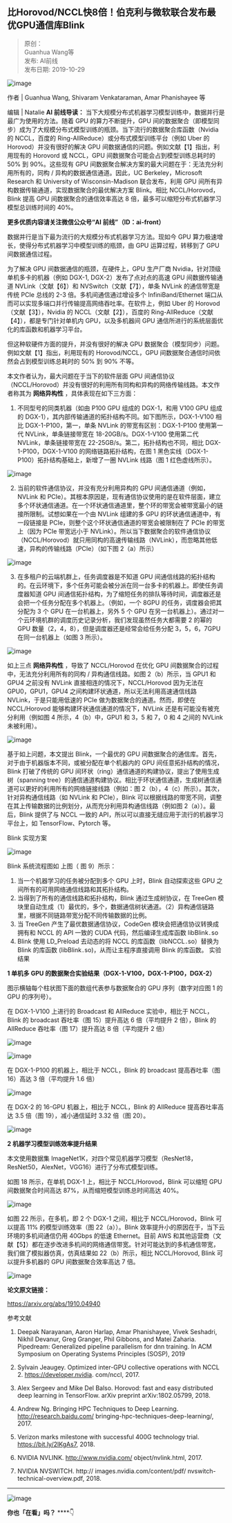 ## 比Horovod/NCCL快8倍！伯克利与微软联合发布最优GPU通信库Blink  

> 原创：  
> Guanhua Wang等  
> 发布: AI前线  
> 发布日期: 2019-10-29  

![image](images/1910-bhorovodncclk8bbklywrlhfbzygputxk-0.jpeg)

作者 | Guanhua Wang, Shivaram Venkataraman, Amar Phanishayee 等

编辑 | Natalie  **AI 前线导读：** 当下大规模分布式机器学习模型训练中，数据并行是最广为使用的方法。随着 GPU 的算力不断提升，GPU 间的数据聚合（即模型同步）成为了大规模分布式模型训练的瓶颈。当下流行的数据聚合库函数（Nvidia 的 NCCL，百度的 Ring-AllReduce）或分布式模型训练平台（例如 Uber 的 Horovod）并没有很好的解决 GPU 间数据通信的问题。例如文献【1】指出，利用现有的 Horovord 或 NCCL，GPU 间数据聚合可能会占到模型训练总耗时的 50% 到 90%。这些现有 GPU 间数据聚合解决方案的最大问题在于：无法充分利用所有的，同构 / 异构的数据通信通道。因此，UC Berkeley，Microsoft Research 和 University of Wisconsin-Madison 联合发布，利用 GPU 间所有异构数据传输通道，实现数据聚合的最优解决方案 Blink。相比 NCCL/Horovod，Blink 提高 GPU 间数据聚合的通信效率高达 8 倍，最多可以缩短分布式机器学习模型总训练时间的 40%。

**更多优质内容请关注微信公众号“AI 前线”（ID：ai-front）**

数据并行是当下最为流行的大规模分布式机器学习方法。现如今 GPU 算力极速增长，使得分布式机器学习中模型训练的瓶颈，由 GPU 运算过程，转移到了 GPU 间数据通信过程。

为了解决 GPU 间数据通信的瓶颈，在硬件上，GPU 生产厂商 Nvidia，针对顶级单机多卡的机器（例如 DGX-1, DGX-2）发布了点对点的高速 GPU 间数据传输通道 NVLink（文献【6】）和 NVSwitch（文献【7】），单条 NVLink 的通信带宽是传统 PCIe 总线的 2-3 倍。多机间通信通过增设多个 InfiniBand/Ethernet 端口从而可以实现多端口并行传输提高网络吞吐率。在软件上，例如 Uber 的 Horovod（文献【3】），Nvidia 的 NCCL（文献【2】），百度的 Ring-AllReduce（文献【4】），都是专门针对单机内 GPU，以及多机器间 GPU 通信所进行的系统层面优化的库函数和机器学习平台。

但这种软硬件方面的提升，并没有很好的解决 GPU 数据聚合（模型同步）问题。例如文献【1】指出，利用现有的 Horovod/NCCL，GPU 间数据聚合通信时间依然会占到模型训练总耗时的 50% 到 90% 不等。

本文作者认为，最大问题在于当下的软件层面 GPU 间通信协议（NCCL/Horovod）并没有很好的利用所有同构和异构的网络传输线路。本文作者称其为 **网络异构性** ，具体表现在如下三方面：

1. 不同型号的同类机器（如由 P100 GPU 组成的 DGX-1，和用 V100 GPU 组成的 DGX-1），其内部传输通道的拓扑结构不同。如下图所示，DGX-1-V100 相比 DGX-1-P100，第一，单条 NVLink 的带宽有区别：DGX-1-P100 使用第一代 NVLink，单条链接带宽在 18-20GB/s。DGX-1-V100 使用第二代 NVLink，单条链接带宽在 22-25GB/s。第二，拓扑结构也不同，相比 DGX-1-P100，DGX-1-V100 的网络链路拓扑结构，在图 1 黑色实线（DGX-1-P100）拓扑结构基础上，新增了一圈 NVLink 线路（图 1 红色虚线所示）。

![image](images/1910-bhorovodncclk8bbklywrlhfbzygputxk-1.jpeg)

2. 当前的软件通信协议，并没有充分利用异构的 GPU 间通信通道（例如，NVLink 和 PCIe）。其根本原因是，现有通信协议使用的是在软件层面，建立多个环状通信通道。在一个环状通信通道里，整个环的带宽会被带宽最小的链接所限制。试想如果在一个由 NVLink 组建的多 GPU 的环状通信通道中，有一段链接是 PCIe，则整个这个环状通信通道的带宽会被限制在了 PCIe 的带宽上（因为 PCIe 带宽远小于 NVLink）。所以当下数据聚合的软件通信协议（NCCL/Horovod）就只用同构的高速传输线路（NVLink），而忽略其他低速，异构的传输线路（PCIe）（如下图 2（a）所示）

![image](images/1910-bhorovodncclk8bbklywrlhfbzygputxk-2.jpeg)

3. 在多租户的云端机群上，任务调度器是不知道 GPU 间通信线路的拓扑结构的。在云环境下，多个任务可能会被分派在同一台多卡的机器上。即使任务调度器知道 GPU 间通信拓扑结构，为了缩短任务的排队等待时间，调度器还是会把一个任务分配在多个机器上。（例如，一个 8GPU 的任务，调度器会把其分配为 3 个 GPU 在一台机器上，另外 5 个 GPU 在另一台机器上）。通过对一个云环境机群的调度历史记录分析，我们发现虽然任务大都需要 2 的幂的 GPU 数量（2，4，8），但是调度器还是经常会给任务分配 3，5，6，7GPU 在同一台机器上（如图 3 所示）。

![image](images/1910-bhorovodncclk8bbklywrlhfbzygputxk-3.jpeg)

如上三点 **网络异构性** ，导致了 NCCL/Horovod 在优化 GPU 间数据聚合的过程中，无法充分利用所有的同构 / 异构通信线路。如图 2（b）所示，当 GPU1 和 GPU4 之前没有 NVLink 直接相连的情况下，NCCL/Horovod 因为无法在 GPU0，GPU1，GPU4 之间构建环状通道，所以无法利用高速通信线路 NVLink，于是只能用低速的 PCIe 做为数据聚合的通道。然而，即使在 NCCL/Horovod 能够构建环状通信通道的情况下，NVLink 还是有可能没有被充分利用（例如图 4 所示，4（b）中，GPU1 和 3，5 和 7，0 和 4 之间的 NVLink 未被利用）。

![image](images/1910-bhorovodncclk8bbklywrlhfbzygputxk-4.jpeg)

基于如上问题，本文提出 Blink，一个最优的 GPU 间数据聚合的通信库。首先，对于由于机器版本不同，或被分配在单个机器内的 GPU 间任意拓扑结构的情况，Blink 打破了传统的 GPU 间环状（ring）通信通道的构建协议，提出了使用生成树（spanning tree）的通信通道构建协议。相比于环状通信通道，生成树通信通道可以更好的利用所有的网络链接线路（例如：图 2（b），4（c）所示）。其次，针对异构通信线路（如 NVLink 和 PCIe），Blink 可以根据线路的带宽不同，调整在其上传输数据的比例划分，从而充分利用异构通信线路（例如图 2（a））。最后，Blink 提供了与 NCCL 一致的 API，所以可以直接无缝应用于流行的机器学习平台上，如 TensorFlow、Pytorch 等。

Blink 实现方案

![image](images/1910-bhorovodncclk8bbklywrlhfbzygputxk-5.jpeg)

Blink 系统流程图如 上图（ 图 9）所示：

1. 当一个机器学习的任务被分配到多个 GPU 上时，Blink 自动探索这些 GPU 之间所有的可用网络通信线路和其拓扑结构。
2. 当得到了所有的通信线路和拓扑结构，Blink 通过生成树协议，在 TreeGen 模块里自动生成（1）最优的，多个，数据通信树状通道。（2）异构通信链路里，根据不同链路带宽分配不同传输数据的比例。
3. 当 TreeGen 产生了最优数据通信协议，CodeGen 模块会把通信协议转换成拥有和 NCCL 的 API 一致的 CUDA 代码，然后编译生成库函数 libBlink`.`so
4. Blink 使用 LD\_Preload 去动态的将 NCCL 的库函数（libNCCL`.`so）替换为 Blink 的库函数 \(libBlink`.`so\)，从而让主程序直接调用 Blink 的库函数。 实验结果

**1 单机多 GPU 的数据聚合实验结果（DGX-1-V100，DGX-1-P100，DGX-2）**

图示横轴每个柱状图下面的数组代表参与数据聚合的 GPU 序列（数字对应图 1 的 GPU 的序列号）。

在 DGX-1-V100 上进行的 Broadcast 和 AllReduce 实验中，相比于 NCCL，Blink 的 broadcast 吞吐率（图 15）提升高达 6 倍（平均提升 2 倍），Blink 的 AllReduce 吞吐率（图 17）提升高达 8 倍（平均提升 2 倍）

![image](images/1910-bhorovodncclk8bbklywrlhfbzygputxk-6.jpeg)

![image](images/1910-bhorovodncclk8bbklywrlhfbzygputxk-7.jpeg)

在 DGX-1-P100 的机器上，相比于 NCCL，Blink 的 broadcast 提高吞吐率（图 16）高达 3 倍（平均提升 1.6 倍）

![image](images/1910-bhorovodncclk8bbklywrlhfbzygputxk-8.jpeg)

在 DGX-2 的 16-GPU 机器上，相比于 NCCL，Blink 的 AllReduce 提高吞吐率高达 3.5 倍（图 19），减小通信延时 3.32 倍（图 20）。

![image](images/1910-bhorovodncclk8bbklywrlhfbzygputxk-9.jpeg)

**2  机器学习模型训练效率提升结果**

本文使用数据集 ImageNet1K，对四个常见机器学习模型（ResNet18，ResNet50，AlexNet，VGG16）进行了分布式模型训练。

如图 18 所示，在单机 DGX-1 上，相比于 NCCL/Horovod，Blink 可以缩短 GPU 间数据聚合时间高达 87%，从而缩短模型训练总时间高达 40%。

![image](images/1910-bhorovodncclk8bbklywrlhfbzygputxk-10.jpeg)

如图 22 所示，在多机，即 2 个 DGX-1 之间，相比于 NCCL/Horovod，Blink 可以提高 11% 的模型训练效率（图 22（a））。Blink 效率提升小的原因在于，当下云环境的多机间通信仍用 40Gbps 的低速 Ethernet。目前 AWS 和其他运营商（文献【5】）都在逐步改进多机间的网络通信带宽。针对可能达到的多机通信带宽，我们做了模拟器仿真，仿真结果如 22（b）所示，相比 NCCL/Horovod, Blink 可以提升多机器的 GPU 间数据聚合效率高达 7 倍。

![image](images/1910-bhorovodncclk8bbklywrlhfbzygputxk-11.jpeg)

**论文原文链接：**

https://arxiv.org/abs/1910.04940

参考文献

1. Deepak Narayanan, Aaron Harlap, Amar Phanishayee, Vivek Seshadri, Nikhil Devanur, Greg Granger, Phil Gibbons, and Matei Zaharia. Pipedream: Generalized pipeline parallelism for dnn training. In ACM Symposium on Operating Systems Principles \(SOSP\), 2019

2. Sylvain Jeaugey. Optimized inter-GPU collective operations with NCCL 2. https://developer.nvidia. com/nccl, 2017.

3. Alex Sergeev and Mike Del Balso. Horovod: fast and easy distributed deep learning in TensorFlow. arXiv preprint arXiv:1802.05799, 2018.

4. Andrew Ng. Bringing HPC Techniques to Deep Learning. http://research.baidu.com/ bringing-hpc-techniques-deep-learning/, 2017.

5. Verizon marks milestone with successful 400G technology trial. https://bit.ly/2lKgAs7, 2018.

6. NVIDIA NVLINK. http://www.nvidia.com/ object/nvlink.html, 2017.

7. NVIDIA NVSWITCH. http:// images.nvidia.com/content/pdf/ nvswitch-technical-overview.pdf, 2018.

* * *

![image](images/1910-bhorovodncclk8bbklywrlhfbzygputxk-12.gif)

**你也「在看」吗？** ****👇
